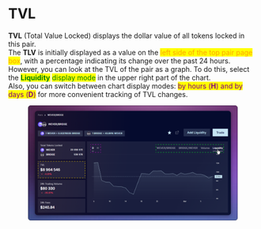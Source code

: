 # TVL

**TVL** (Total Value Locked) displays the dollar value of all tokens locked in this pair.\
The **TLV** is initially displayed as a value on the <mark style="color:orange;">left side of the top pair page box</mark>, with a percentage indicating its change over the past 24 hours.\
However, you can look at the TVL of the pair as a graph. To do this, select the <mark style="color:green;">**Liquidity**</mark> <mark style="color:green;">display mode</mark> in the upper right part of the chart.\
Also, you can switch between chart display modes: <mark style="color:purple;">by hours (</mark><mark style="color:purple;">**H**</mark><mark style="color:purple;">) and by days (</mark><mark style="color:purple;">**D**</mark><mark style="color:purple;">)</mark> for more convenient tracking of TVL changes.

<figure><img src="../../../../.gitbook/assets/image (53).png" alt=""><figcaption></figcaption></figure>

